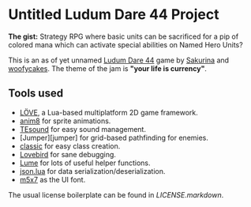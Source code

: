 # Untitled Ludum Dare 44 Project

**The gist:** Strategy RPG where basic units can be sacrificed for a pip of colored mana which can activate special abilities on Named Hero Units?

This is an as of yet unnamed [Ludum Dare 44][ld] game by [Sakurina][skrn] and [woofycakes][woof]. The theme of the jam is **"your life is currency"**.

## Tools used

* [LÖVE][love], a Lua-based multiplatform 2D game framework.
* [anim8][anim8] for sprite animations.
* [TEsound][tesound] for easy sound management.
* [Jumper][jumper] for grid-based pathfinding for enemies.
* [classic][classic] for easy class creation.
* [Lovebird][lovebird] for sane debugging.
* [Lume][lume] for lots of useful helper functions.
* [json.lua][jsonlua] for data serialization/deserialization.
* [m5x7][m5x7] as the UI font.

The usual license boilerplate can be found in *LICENSE.markdown*.

[ld]: https://ldjam.com
[skrn]: https://twitter.com/Sakurina
[woof]: https://twitter.com/woofycakes
[love]: http://love2d.org
[anim8]: https://github.com/kikito/anim8
[lume]: https://github.com/rxi/lume/
[lovebird]: https://github.com/rxi/lovebird
[classic]: https://github.com/rxi/classic
[jsonlua]: https://github.com/rxi/json.lua
[tesound]: https://love2d.org/wiki/TEsound
[m5x7]: https://managore.itch.io/m5x7